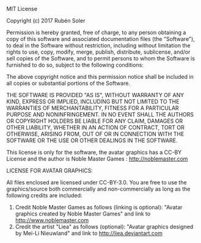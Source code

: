 MIT License

Copyright (c) 2017 Rubén Soler

Permission is hereby granted, free of charge, to any person obtaining a copy
of this software and associated documentation files (the "Software"), to deal
in the Software without restriction, including without limitation the rights
to use, copy, modify, merge, publish, distribute, sublicense, and/or sell
copies of the Software, and to permit persons to whom the Software is
furnished to do so, subject to the following conditions:

The above copyright notice and this permission notice shall be included in all
copies or substantial portions of the Software.

THE SOFTWARE IS PROVIDED "AS IS", WITHOUT WARRANTY OF ANY KIND, EXPRESS OR
IMPLIED, INCLUDING BUT NOT LIMITED TO THE WARRANTIES OF MERCHANTABILITY,
FITNESS FOR A PARTICULAR PURPOSE AND NONINFRINGEMENT. IN NO EVENT SHALL THE
AUTHORS OR COPYRIGHT HOLDERS BE LIABLE FOR ANY CLAIM, DAMAGES OR OTHER
LIABILITY, WHETHER IN AN ACTION OF CONTRACT, TORT OR OTHERWISE, ARISING FROM,
OUT OF OR IN CONNECTION WITH THE SOFTWARE OR THE USE OR OTHER DEALINGS IN THE
SOFTWARE.

This license is only for the software, the avatar graphics has a CC-BY License and the author is Noble Master Games : http://noblemaster.com

LICENSE FOR AVATAR GRAPHICS: 

All files enclosed are licensed under CC-BY-3.0. You are free to use the graphics/source both commercially and non-commercially as long as the following credits are included:

1. Credit Noble Master Games as follows (linking is optional):
   "Avatar graphics created by Noble Master Games" and link to 
   http://www.noblemaster.com 
2. Credit the artist "Liea" as follows (optional):
   "Avatar graphics designed by Mei-Li Nieuwland" and link to 
   http://liea.deviantart.com
